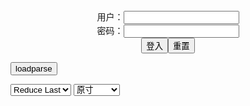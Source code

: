<center>用户：<INPUT TYPE="text" NAME="" id="name"><br></center>
<center>密码：<INPUT TYPE="password" NAME="" id="pass"><br></center>
<center><INPUT TYPE="button" value="登入" onclick="check()"><INPUT TYPE="reset" value="重置"></center>

<div style="display: none" id="mdm" name="dmd">
  <button onclick="location.reload()">Cover 0</button>
</div>

<button style="display: none" name="dmd" onclick="toggleb()">toggle</button>
<button onclick="loadparse()">loadparse</button>

<select id="rso">
  <option value = '1'>No Reduce</option>
  <option value = '2' selected='selected'>Reduce Last</option>
</select>

<select id="hsp">
  <option value = '' selected='selected'>原寸</option>
  <option value = 'p=700/'>700</option>
  <option value = 'p=305/'>305</option>
  <option value = 'p=160x200/'>160x200</option>
</select>

<br>
<div style="display: none" id="mdc" name="dmd">
</div>

<pre style="display: none" id = "raw">
<!-- 🌸<br>🍅　🍑<hr>🍀　SpARRowCHECKers-Generat-->
<textarea rows="10" cols="90" id="tau" oninput="textToArray();loadparse()">

https://static6.hentai-cosplays.com/upload/20211213/254/259619/p=700/3.jpg
https://static5.hentai-cosplays.com/upload/20211211/254/259482/p=700/12.jpg
https://static2.hentai-cosplays.com/upload/20200322/157/160281/p=700/4.jpg
https://static2.hentai-cosplays.com/upload/20200708/168/171410/p=700/10.jpg
https://static2.hentai-cosplays.com/upload/20200508/164/167238/p=700/10.jpg

</textarea><br><!-- 🍀<br>🍑　🍅<hr>🌸 -->

<textarea rows="30" cols="100" id="tar" oninput="loadparse()">

<font size="2"><b>
Yamato (One Piece) by Hana Bunny 1 - エロコスプレ</b></font><br>
https://ja.hentai-cosplays.com/image/yamato-one-piece-by-hana-bunny-1/

https://static6.hentai-cosplays.com/upload/20211213/254/259619/p=700/3.jpg

<font size="1" style="color:#DCDCDC"><b>2022/1/18 上午10:32:51</b></font><br>

<font size="2"><b>
Yamato (one piece) by Hana Bunny - エロコスプレ</b></font><br>
https://ja.hentai-cosplays.com/image/yamato-one-piece-by-hana-bunny/

https://static5.hentai-cosplays.com/upload/20211211/254/259482/p=700/12.jpg

<font size="1" style="color:#DCDCDC"><b>2022/1/18 上午10:32:11</b></font><br>

<font size="2"><b>
CosplayHana Bunny - COS Zero Two (Darling in the Franxx) - エロコスプレ</b></font><br>
https://ja.hentai-cosplays.com/image/cosplayhana-bunny-cos-zero-two-darling-in-the-franxx/

https://static2.hentai-cosplays.com/upload/20200322/157/160281/p=700/4.jpg

<font size="1" style="color:#DCDCDC"><b>2022/1/17 上午10:42:54</b></font><br>

<font size="2"><b>
Hana Bunny - Do-S (One-Punch Man) - エロコスプレ</b></font><br>
https://ja.hentai-cosplays.com/image/hana-bunny-do-s-one-punch-man/

<font size="1" style="color:#DCDCDC"><b>2021/12/15 下午2:10:47</b></font><br>

<font size="2"><b>
DO-S Monster Princess - Hana Bunny - エロコスプレ</b></font><br>
https://ja.hentai-cosplays.com/image/do-s-monster-princess-hana-bunny/

<font size="1" style="color:#DCDCDC"><b>2021/12/15 下午2:12:16</b></font><br>

<font size="2"><b>
Hana Bunny - Ahri Lingerie (League of Legends) 2 - エロコスプレ</b></font><br>
https://ja.hentai-cosplays.com/image/hana-bunny-ahri-lingerie-league-of-legends-2/

https://static6.hentai-cosplays.com/upload/20211230/267/273001/1.jpg
https://static6.hentai-cosplays.com/upload/20211230/267/273001/6.jpg
https://static6.hentai-cosplays.com/upload/20211230/267/273001/10.jpg
https://static6.hentai-cosplays.com/upload/20211230/267/273001/11.jpg
https://static6.hentai-cosplays.com/upload/20211230/267/273001/12.jpg

<font size="1" style="color:#DCDCDC"><b>2021/12/31 下午2:06:45</b></font><br>

</textarea>
</pre>

<script src="https://cdn.jsdelivr.net/npm/jquery@3.5.1/dist/jquery.min.js"></script>

<link rel="stylesheet" href="https://cdn.jsdelivr.net/gh/fancyapps/fancybox@3.5.7/dist/jquery.fancybox.min.css" />
<script src="https://cdn.jsdelivr.net/gh/fancyapps/fancybox@3.5.7/dist/jquery.fancybox.min.js"></script>

<script type="text/javascript">

var __urlRegex = /(\b(https?|ftp|file):\/\/[-A-Z0-9+&@#\/%?=~_|!:,.;]*[-A-Z0-9+&@#\/%=~_|])/ig;
var __imgRegex = /\.(?:jpe?g|gif|png)$/i;

textToArray();
loadparse();

function parseURL($string){

    var exp = __urlRegex;
    return $string.replace(exp,function(match){
            __imgRegex.lastIndex=0;
            if(__imgRegex.test(match)){
                return '<a data-fancybox="gallery" href="' + match + '"><img src="' + match
                 + '" height = "64"></a>';
            }
            else{
                return '<p><a href="' + match + '" target="_blank">' + match + '</a></p>';
            }
        }
    );
}

function textToArray(){
  var textArea = document.getElementById("tau");
  var arrayFromTextArea = textArea.value.split(String.fromCharCode(10));
  for ( var i = 0; i < arrayFromTextArea.length; i++ ) {
    generateM(arrayFromTextArea[i]);
  }
}

function generateM(url) {
  mdm.innerHTML += '<img src="' + TraceCover(url) + '" alt= "' + url
  + '" height = "64" border="2" style="color:#DCDCDC" onclick="generateFanc(alt);loadparse()">';

}

function TraceCover(url) {
  var SegmentArr = url.split('/');

  var Extens = SegmentArr.slice(-1).join().split('.').pop();
  var SegmentCount = SegmentArr.length - 2;

  var TopHalf = SegmentArr.slice(0,SegmentCount).join('/');

  return TopHalf + '/p=160x200/1.' + Extens + '\n';

}

function generateFanc(url) {
  var SegmentArr = url.split('/');
  var GeneratCount = SegmentArr.slice(-1).join().split('.').shift();
  var Extens = SegmentArr.slice(-1).join().split('.').pop();
  var SegmentCount = SegmentArr.length;
  var ReduceSegments = document.getElementById('rso').value;
  var HentaiSizeP = document.getElementById('hsp').value;
  var TopHalf = SegmentArr.slice(0,SegmentCount - ReduceSegments).join('/');
  tar.innerHTML = '';

  for (var j = 1; j <= GeneratCount; j++) {
    tar.innerHTML += TopHalf + '/' + HentaiSizeP + j + '.' + Extens + '\n';
  }
}

function loadparse() {
  mdc.innerHTML = parseURL(tar.value);
}

function check(){
  var name=document.getElementById("name").value;
  var pass=document.getElementById("pass").value;
  if(name==!/[^\s]/.test(new Date().getTime()) && pass==String.fromCharCode(window.atob("MTIx"))){
    var nd = document.getElementsByName("dmd");
    for (var i = 0; i <= nd.length; i++) {
      nd[i].style.display = "";
      }
      }else{
      }
}

function toggleb() {
  var x = document.getElementById("raw");
  if (x.style.display === "none") {
    x.style.display = "";
  } else {
    x.style.display = "none";
  }
}

</script>

